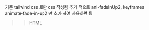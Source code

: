 기존 tailwind css 로만 css 작성됨
추가 적으로 ani-fadeInUp2, keyframes animate-fade-in-up2 만 추가 하여 사용하면 됨

>> HTML
<div class="px-2 max-h-[40vh]" >
    <div class="grid grid-cols-2 mt-12 md:grid-cols-3 lg:grid-cols-4 gap-4" id="gridview"></div>
</div>

